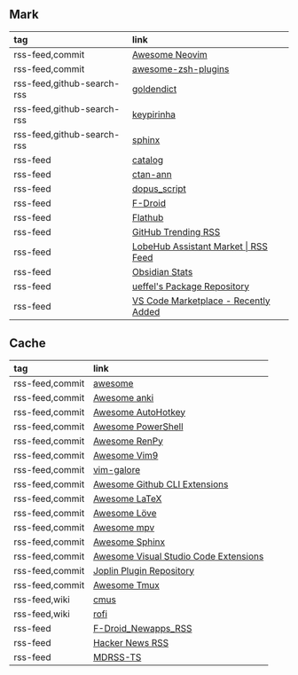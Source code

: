 ## Mark

|tag|link|
|:-|:-|
|rss-feed,commit|[Awesome Neovim](https://github.com/rockerBOO/awesome-neovim/commits.atom)|
|rss-feed,commit|[awesome-zsh-plugins](https://github.com/unixorn/awesome-zsh-plugins/commits.atom)|
|rss-feed,github-search-rss|[goldendict](https://scillidan.github.io/github-search-rss/goldendict.rss)|
|rss-feed,github-search-rss|[keypirinha](https://scillidan.github.io/github-search-rss/keypirinha.rss)|
|rss-feed,github-search-rss|[sphinx](https://scillidan.github.io/github-search-rss/sphinx.rss)|
|rss-feed|[catalog](https://github.com/mkdocs/catalog/commits.atom)|
|rss-feed|[ctan-ann](https://www.ctan.org/ctan-ann/atom)|
|rss-feed|[dopus_script](https://resource.dopus.com/c/buttons-scripts/16.rss)|
|rss-feed|[F-Droid](https://newapps.f-droid.othing.xyz/new_apps.en-US.xml)|
|rss-feed|[Flathub](https://flathub.org/api/v2/feed/new)|
|rss-feed|[GitHub Trending RSS](https://github.com/mshibanami/GitHubTrendingRSS)|
|rss-feed|[LobeHub Assistant Market \| RSS Feed](https://lobehub.com/assistants/feed)|
|rss-feed|[Obsidian Stats](https://www.obsidianstats.com/rss.xml)|
|rss-feed|[ueffel's Package Repository](https://ue.spdns.de/packagecontrol/)
|rss-feed|[VS Code Marketplace - Recently Added](https://ewired--01814f2c279d11f09d52569c3dd06744.web.val.run/api/vscode.recent.atom)|

## Cache

|tag|link|
|:-|:-|
|rss-feed,commit|[awesome](https://github.com/sindresorhus/awesome)|
|rss-feed,commit|[Awesome anki](https://github.com/tianshanghong/awesome-anki/commits.atom)|
|rss-feed,commit|[Awesome AutoHotkey](https://github.com/ahkscript/awesome-AutoHotkey/commits.atom)|
|rss-feed,commit|[Awesome PowerShell](https://github.com/janikvonrotz/awesome-powershell/commits.atom)|
|rss-feed,commit|[Awesome RenPy](https://github.com/methanoliver/awesome-renpy/commits.atom)|
|rss-feed,commit|[Awesome Vim9](https://github.com/saccarosium/awesome-vim9/commits.atom)|
|rss-feed,commit|[vim-galore](https://github.com/mhinz/vim-galore)|
|rss-feed,commit|[Awesome Github CLI Extensions](https://github.com/kodepandai/awesome-gh-cli-extensions/commits.atom)|
|rss-feed,commit|[Awesome LaTeX](https://github.com/egeerardyn/awesome-LaTeX/commits.atom)|
|rss-feed,commit|[Awesome Löve](https://github.com/love2d-community/awesome-love2d/commits.atom)|
|rss-feed,commit|[Awesome mpv](https://github.com/stax76/awesome-mpv/commits.atom)|
|rss-feed,commit|[Awesome Sphinx](https://github.com/yoloseem/awesome-sphinxdoc/commits.atom)|
|rss-feed,commit|[Awesome Visual Studio Code Extensions](https://github.com/viatsko/awesome-vscode/commits.atom)
|rss-feed,commit|[Joplin Plugin Repository](https://github.com/joplin/plugins/commits.atom)|
|rss-feed,commit|[Awesome Tmux](https://github.com/rothgar/awesome-tmux/commits.atom)|
|rss-feed,wiki|[cmus](https://github.com/cmus/cmus/wiki)|
|rss-feed,wiki|[rofi](https://github.com/davatorium/rofi/wiki/User-scripts)|
|rss-feed|[F-Droid_Newapps_RSS](https://github.com/yzqzss/f-Droid_Newapps_RSS)|
|rss-feed|[Hacker News RSS](https://github.com/hnrss/hnrss)|
|rss-feed|[MDRSS-TS](https://github.com/kindlyfire/mdrss-ts)|
